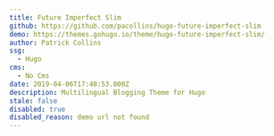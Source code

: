 ```yaml
---
title: Future Imperfect Slim
github: https://github.com/pacollins/hugo-future-imperfect-slim
demo: https://themes.gohugo.io/theme/hugo-future-imperfect-slim/
author: Patrick Collins
ssg:
  - Hugo
cms:
  - No Cms
date: 2019-04-06T17:48:53.000Z
description: Multilingual Blogging Theme for Hugo
stale: false
disabled: true
disabled_reason: demo url not found
---
```

